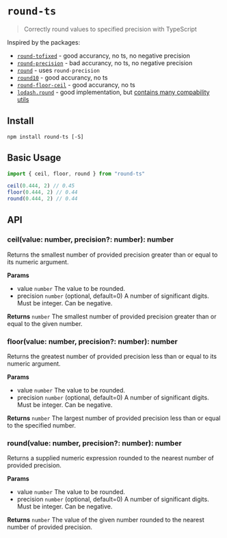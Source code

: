 # `round-ts`

> Correctly round values to specified precision with TypeScript

Inspired by the packages:
- [`round-tofixed`](https://www.npmjs.com/package/round-tofixed) - good accurancy, no ts, no negative precision
- [`round-precision`](https://www.npmjs.com/package/round-precision) - bad accurancy, no ts, no negative precision
- [`round`](https://www.npmjs.com/package/round) - uses `round-precision`
- [`round10`](https://www.npmjs.com/package/round10) - good accurancy, no ts
- [`round-floor-ceil`](https://www.npmjs.com/package/round-floor-ceil) - good accurancy, no ts
- [`lodash.round`](https://www.npmjs.com/package/lodash.round) - good implementation, but [contains many compability utils](https://github.com/lodash/lodash/blob/npm-packages/lodash.round/index.js)

## Install

```
npm install round-ts [-S]
```

## Basic Usage

```js
import { ceil, floor, round } from "round-ts"

ceil(0.444, 2) // 0.45
floor(0.444, 2) // 0.44
round(0.444, 2) // 0.44
```

## API

### ceil(value: number, precision?: number): number

Returns the smallest number of provided precision greater than or equal to its numeric argument.

**Params**

- value `number` The value to be rounded.
- precision `number` (optional, default=0) A number of significant digits. Must be integer. Can be negative.

**Returns** `number` The smallest number of provided precision greater than or equal to the given number.

### floor(value: number, precision?: number): number

Returns the greatest number of provided precision less than or equal to its numeric argument.

**Params**

- value `number` The value to be rounded.
- precision `number` (optional, default=0) A number of significant digits. Must be integer. Can be negative.

**Returns** `number` The largest number of provided precision less than or equal to the specified number.

### round(value: number, precision?: number): number

Returns a supplied numeric expression rounded to the nearest number of provided precision.

**Params**

- value `number` The value to be rounded.
- precision `number` (optional, default=0) A number of significant digits. Must be integer. Can be negative.

**Returns** `number` The value of the given number rounded to the nearest number of provided precision.
